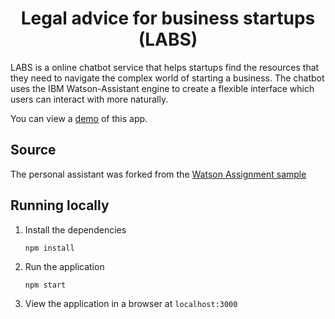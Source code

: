 <h1 align="center" style="border-bottom: none;">Legal advice for business startups (LABS)</h1>

LABS is a online chatbot service that helps startups find the resources that they need to navigate the complex world of starting a business. The chatbot uses the IBM Watson-Assistant engine to create a flexible interface which users can interact with more naturally.

You can view a [demo](http://103.197.63.199/) of this app.

## Source

The personal assistant was forked from the [Watson Assignment sample](https://github.com/watson-developer-cloud/assistant-simple)

## Running locally

1. Install the dependencies

    ```
    npm install
    ```

1. Run the application

    ```
    npm start
    ```

1. View the application in a browser at `localhost:3000`
